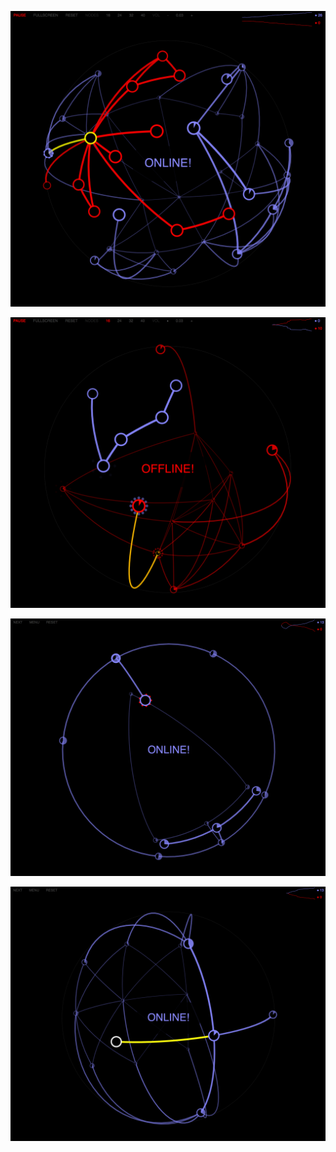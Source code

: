 
![shot3](bin/shot3.png)

![shot4](bin/shot4.png)

![shot5](bin/shot5.png)

![shot6](bin/shot6.png)
